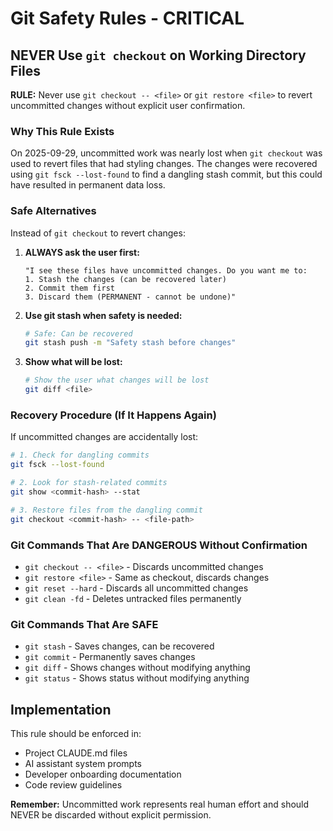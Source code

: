 # Git Safety Rules - CRITICAL

## NEVER Use `git checkout` on Working Directory Files

**RULE:** Never use `git checkout -- <file>` or `git restore <file>` to revert uncommitted changes without explicit user confirmation.

### Why This Rule Exists

On 2025-09-29, uncommitted work was nearly lost when `git checkout` was used to revert files that had styling changes. The changes were recovered using `git fsck --lost-found` to find a dangling stash commit, but this could have resulted in permanent data loss.

### Safe Alternatives

Instead of `git checkout` to revert changes:

1. **ALWAYS ask the user first:**
   ```
   "I see these files have uncommitted changes. Do you want me to:
   1. Stash the changes (can be recovered later)
   2. Commit them first
   3. Discard them (PERMANENT - cannot be undone)"
   ```

2. **Use git stash when safety is needed:**
   ```bash
   # Safe: Can be recovered
   git stash push -m "Safety stash before changes"
   ```

3. **Show what will be lost:**
   ```bash
   # Show the user what changes will be lost
   git diff <file>
   ```

### Recovery Procedure (If It Happens Again)

If uncommitted changes are accidentally lost:

```bash
# 1. Check for dangling commits
git fsck --lost-found

# 2. Look for stash-related commits
git show <commit-hash> --stat

# 3. Restore files from the dangling commit
git checkout <commit-hash> -- <file-path>
```

### Git Commands That Are DANGEROUS Without Confirmation

- `git checkout -- <file>` - Discards uncommitted changes
- `git restore <file>` - Same as checkout, discards changes
- `git reset --hard` - Discards all uncommitted changes
- `git clean -fd` - Deletes untracked files permanently

### Git Commands That Are SAFE

- `git stash` - Saves changes, can be recovered
- `git commit` - Permanently saves changes
- `git diff` - Shows changes without modifying anything
- `git status` - Shows status without modifying anything

## Implementation

This rule should be enforced in:
- Project CLAUDE.md files
- AI assistant system prompts
- Developer onboarding documentation
- Code review guidelines

**Remember:** Uncommitted work represents real human effort and should NEVER be discarded without explicit permission.